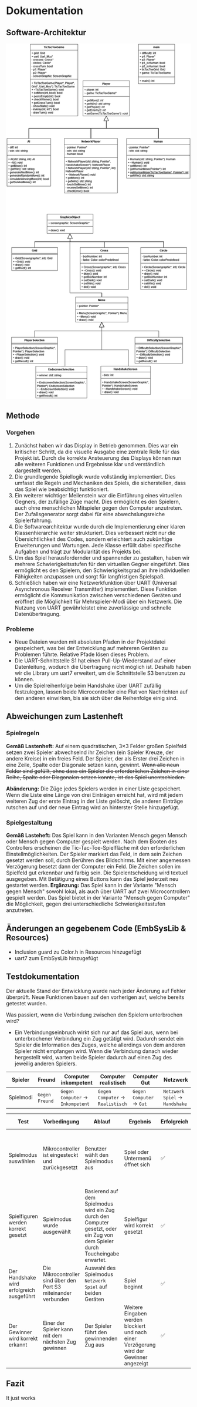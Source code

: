# Dokumentation
## Software-Architektur
![](UML.png)

## Methode
### Vorgehen
1. Zunächst haben wir das Display in Betrieb genommen. Dies war ein kritischer Schritt, da die visuelle Ausgabe eine zentrale Rolle für das Projekt ist. Durch die korrekte Ansteuerung des Displays können nun alle weiteren Funktionen und Ergebnisse klar und verständlich dargestellt werden.
2. Die grundlegende Spiellogik wurde vollständig implementiert. Dies umfasst die Regeln und Mechaniken des Spiels, die sicherstellen, dass das Spiel wie beabsichtigt funktioniert.
3. Ein weiterer wichtiger Meilenstein war die Einführung eines virtuellen Gegners, der zufällige Züge macht. Dies ermöglicht es den Spielern, auch ohne menschlichen Mitspieler gegen den Computer anzutreten. Der Zufallsgenerator sorgt dabei für eine abwechslungsreiche Spielerfahrung.
4. Die Softwarearchitektur wurde durch die Implementierung einer klaren Klassenhierarchie weiter strukturiert. Dies verbessert nicht nur die Übersichtlichkeit des Codes, sondern erleichtert auch zukünftige Erweiterungen und Wartungen. Jede Klasse erfüllt dabei spezifische Aufgaben und trägt zur Modularität des Projekts bei.
5. Um das Spiel herausfordernder und spannender zu gestalten, haben wir mehrere Schwierigkeitsstufen für den virtuellen Gegner eingeführt. Dies ermöglicht es den Spielern, den Schwierigkeitsgrad an ihre individuellen Fähigkeiten anzupassen und sorgt für langfristigen Spielspaß.
6. Schließlich haben wir eine Netzwerkfunktion über UART (Universal Asynchronous Receiver Transmitter) implementiert. Diese Funktion ermöglicht die Kommunikation zwischen verschiedenen Geräten und eröffnet die Möglichkeit für Mehrspieler-Modi über ein Netzwerk. Die Nutzung von UART gewährleistet eine zuverlässige und schnelle Datenübertragung.

### Probleme
- Neue Dateien wurden mit absoluten Pfaden in der Projektdatei gespeichert, was bei der Entwicklung auf mehreren Geräten zu Problemen führte. Relative Pfade lösen dieses Problem.
- Die UART-Schnittstelle S1 hat einen Pull-Up-Wiederstand auf einer Datenleitung, wodurch die Übertragung nicht möglich ist. Deshalb haben wir die Library um uart7 erweitert, um die Schnittstelle S3 benutzen zu können.
- Um die Spielreihenfolge beim Handshake über UART zufällig festzulegen, lassen beide Microcontroller eine Flut von Nachrichten auf den anderen einwirken, bis sie sich über die Reihenfolge einig sind.
## Abweichungen zum Lastenheft
### Spielregeln
**Gemäß Lastenheft:**
Auf einem quadratischen, 3×3 Felder großen Spielfeld setzen zwei Spieler abwechselnd ihr Zeichen (ein Spieler Kreuze, der andere Kreise) in ein freies Feld. Der Spieler, der als Erster drei Zeichen in eine Zeile, Spalte oder Diagonale setzen kann, gewinnt. ~~Wenn alle neun Felder sind gefüllt, ohne dass ein Spieler die erforderlichen Zeichen in einer Reihe, Spalte oder Diagonalen setzen konnte, ist das Spiel unentschieden.~~

**Abänderung:**
Die Züge jedes Spielers werden in einer Liste gespeichert. Wenn die Liste eine Länge von drei Einträgen erreicht hat, wird mit jedem weiteren Zug der erste Eintrag in der Liste gelöscht, die anderen Einträge rutschen auf und der neue Eintrag wird an hinterster Stelle hinzugefügt.

### Spielgestaltung
**Gemäß Lasteheft:**
Das Spiel kann in den Varianten Mensch gegen Mensch oder Mensch gegen Computer gespielt werden.
Nach dem Booten des Controllers erscheinen die Tic-Tac-Toe-Spielfläche mit den erforderlichen Einstellmöglichkeiten.
Der Spieler markiert das Feld, in dem sein Zeichen gesetzt werden soll, durch Berühren des Bildschirms. Mit einer angemessen Verzögerung besetzt dann der Computer ein Feld.
Die Zeichen sollen im Spielfeld gut erkennbar und farbig sein.
Die Spielentscheidung wird textuell ausgegeben. Mit Betätigung eines Buttons kann das Spiel jederzeit neu gestartet werden.
**Ergänzung:**
Das Spiel kann in der Variante "Mensch gegen Mensch" sowohl lokal, als auch über UART auf zwei Microcontrollern gespielt werden. Das Spiel bietet in der Variante "Mensch gegen Computer" die Möglichkeit, gegen drei unterschiedliche Schwierigkeitsstufen anzutreten.

## Änderungen an gegebenem Code (EmbSysLib & Resources)
- Inclusion guard zu Color.h in Resources hinzugefügt
- uart7 zum EmbSysLib hinzugefügt

## Testdokumentation
Der aktuelle Stand der Entwicklung wurde nach jeder Änderung auf Fehler überprüft. Neue Funktionen bauen auf den vorherigen auf, welche bereits getestet wurden.

Was passiert, wenn die Verbindung zwischen den Spielern unterbrochen wird?
- Ein Verbindungseinbruch wirkt sich nur auf das Spiel aus, wenn bei unterbrochener Verbindung ein Zug getätigt wird. Dadurch sendet ein Spieler die Information des Zuges, welche allerdings von dem anderen Spieler nicht empfangen wird. Wenn die Verbindung danach wieder hergestellt wird, warten beide Spieler dadurch auf einen Zug des jeweilig anderen Spielers.

| Spieler   | Freund         | Computer inkompetent              | Computer realistisch              | Computer Gut              | Netzwerk                        |
| --------- | -------------- | --------------------------------- | --------------------------------- | ------------------------- | ------------------------------- |
| Spielmodi | `Gegen Freund` | `Gegen Computer` -> `Inkompetent` | `Gegen Computer` -> `Realistisch` | `Gegen Computer` -> `Gut` | `Netzwerk Spiel` -> `Handshake` |

| Test                                      | Vorbedingung                                                    | Ablauf                                                                                                                          | Ergebnis                                                                                 | Erfolgreich | Zusätzliche Informationen                                                                                             |
| ----------------------------------------- | --------------------------------------------------------------- | ------------------------------------------------------------------------------------------------------------------------------- | ---------------------------------------------------------------------------------------- | ----------- | --------------------------------------------------------------------------------------------------------------------- |
| Spielmodus auswählen                      | Mikrocontroller ist eingesteckt und zurückgesetzt               | Benutzer wählt den Spielmodus aus                                                                                               | Spiel oder Untermenü öffnet sich                                                         | ✅           | Da die Menüs und Spielmodi mit Vererbung implementiert sind, müssen nicht alle Fälle einzeln getestet werden.         |
| Spielfiguren werden korrekt gesetzt       | Spielmodus wurde ausgewählt                                     | Basierend auf dem Spielmodus wird ein Zug durch den Computer gesetzt, oder ein Zug von dem Spieler durch Toucheingabe erwartet. | Spielfigur wird korrekt gesetzt                                                          | ✅           | Da die Platzierung der Spielfiguren mit Vererbung implementiert ist, müssen nicht alle Fälle einzeln getestet werden. |
| Der Handshake wird erfolgreich ausgeführt | Die Mikrocontroller sind über den Port S3 miteinander verbunden | Auswahl des Spielmodus `Netzwerk Spiel` auf beiden Geräten                                                                      | Spiel beginnt                                                                            | ✅           | -                                                                                                                     |
| Der Gewinner wird korrekt erkannt         | Einer der Spieler kann mit dem nächsten Zug gewinnen            | Der Spieler führt den gewinnenden Zug aus                                                                                       | Weitere Eingaben werden blockiert und nach einer Verzögerung wird der Gewinner angezeigt | ✅           | -                                                                                                                     |


## Fazit
It just works